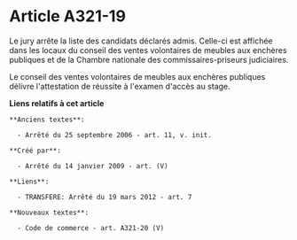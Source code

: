 # Article A321-19

Le jury arrête la liste des candidats déclarés admis. Celle-ci est affichée dans les locaux du conseil des ventes volontaires
de meubles aux enchères publiques et de la Chambre nationale des commissaires-priseurs judiciaires.

Le conseil des ventes volontaires de meubles aux enchères publiques délivre l'attestation de réussite à l'examen d'accès au
stage.

**Liens relatifs à cet article**

	**Anciens textes**:

	  - Arrêté du 25 septembre 2006 - art. 11, v. init.

	**Créé par**:

	  - Arrêté du 14 janvier 2009 - art. (V)

	**Liens**:

	  - TRANSFERE: Arrêté du 19 mars 2012 - art. 7

	**Nouveaux textes**:

	  - Code de commerce - art. A321-20 (V)
